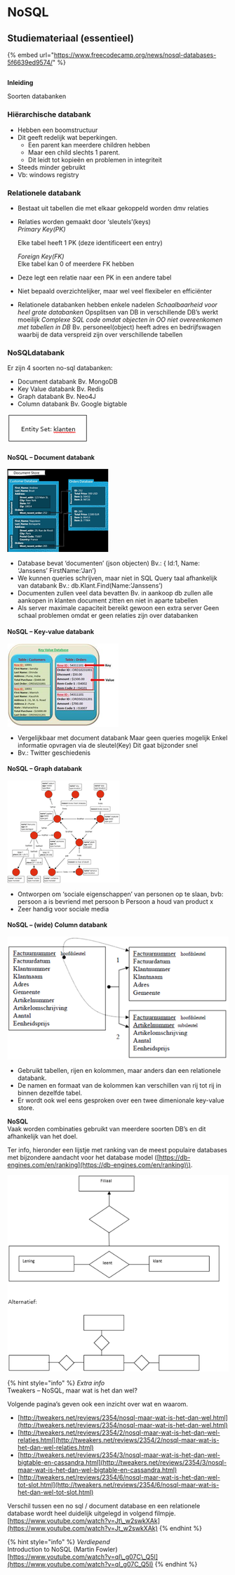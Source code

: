 # NoSQL

## Studiemateriaal \(essentieel\)

{% embed url="https://www.freecodecamp.org/news/nosql-databases-5f6639ed9574/" %}

## 
**Inleiding**

Soorten databanken

### **Hiërarchische databank**

* Hebben een boomstructuur
* Dit geeft redelijk wat beperkingen.
  * Een parent kan meerdere children hebben
  * Maar een child slechts 1 parent.
  * Dit leidt tot kopieën en problemen in integriteit
* Steeds minder gebruikt
* Vb: windows registry

### **Relationele databank**

* Bestaat uit tabellen die met elkaar gekoppeld worden dmv relaties
* Relaties worden gemaakt door ‘sleutels’\(keys\)  
  _Primary Key\(PK\)_

  Elke tabel heeft 1 PK \(deze identificeert een entry\)

  _Foreign Key\(FK\)_  
  Elke tabel kan 0 of meerdere FK hebben

* Deze legt een relatie naar een PK in een andere tabel
* Niet bepaald overzichtelijker, maar wel veel flexibeler en efficiënter
* Relationele databanken hebben enkele nadelen _Schaalbaarheid voor heel grote databanken_ Opsplitsen van DB in verschillende DB’s werkt moeilijk _Complexe SQL code omdat objecten in OO niet overeenkomen met tabellen in DB_ Bv. personeel\(object\) heeft adres en bedrijfswagen waarbij de data verspreid zijn over verschillende tabellen

### **NoSQLdatabank** 

Er zijn 4 soorten no-sql databanken:

* Document databank  Bv. MongoDB
* Key Value databank  Bv. Redis
* Graph databank  Bv. Neo4J
* Column databank  Bv. Google bigtable 

![](../.gitbook/assets/image%20%2835%29.png)



#### **NoSQL – Document databank**

![](../.gitbook/assets/image%20%281%29.png)

* Database bevat ‘documenten’ \(json objecten\) Bv.: { Id:1, Name: ‘Janssens’ FirstName:’Jan’}
* We kunnen queries schrijven, maar niet in SQL Query taal afhankelijk van databank Bv.: db.Klant.Find\(Name:’Janssens’\)
* Documenten zullen veel data bevatten Bv. in aankoop db zullen alle aankopen in klanten document zitten en niet in aparte tabellen
* Als server maximale capaciteit bereikt gewoon een extra server Geen schaal problemen omdat er geen relaties zijn over databanken

#### NoSQL – Key-value databank

![](../.gitbook/assets/image%20%2816%29.png)

* Vergelijkbaar met document databank Maar geen queries mogelijk Enkel informatie opvragen via de sleutel\(Key\) Dit gaat bijzonder snel
* Bv.: Twitter geschiedenis

#### NoSQL – Graph databank

![](../.gitbook/assets/image%20%283%29.png)

* Ontworpen om ‘sociale eigenschappen’ van personen op te slaan, bvb: persoon a is bevriend met persoon b Persoon a houd van product x
* Zeer handig voor sociale media

#### NoSQL – \(wide\) Column databank

![](../.gitbook/assets/image%20%2866%29.png)

* Gebruikt tabellen, rijen en kolommen, maar anders dan een relationele databank.
* De namen en formaat van de kolommen kan verschillen van rij tot rij in binnen dezelfde tabel.
* Er wordt ook wel eens gesproken over een twee dimenionale key-value store.

**NoSQL**   
Vaak worden combinaties gebruikt van meerdere soorten DB’s en dit afhankelijk van het doel.

Ter info, hieronder een lijstje met ranking van de meest populaire databases met bijzondere aandacht voor het database model \([https://db-engines.com/en/ranking](https://db-engines.com/en/ranking)\).

![](../.gitbook/assets/image%20%2829%29.png)

{% hint style="info" %}
_Extra info_  
Tweakers – NoSQL, maar wat is het dan wel?

Volgende pagina’s geven ook een inzicht over wat en waarom.

* [http://tweakers.net/reviews/2354/nosql-maar-wat-is-het-dan-wel.html](http://tweakers.net/reviews/2354/nosql-maar-wat-is-het-dan-wel.html)
* [http://tweakers.net/reviews/2354/2/nosql-maar-wat-is-het-dan-wel-relaties.html](http://tweakers.net/reviews/2354/2/nosql-maar-wat-is-het-dan-wel-relaties.html)
* [http://tweakers.net/reviews/2354/3/nosql-maar-wat-is-het-dan-wel-bigtable-en-cassandra.html](http://tweakers.net/reviews/2354/3/nosql-maar-wat-is-het-dan-wel-bigtable-en-cassandra.html)
* [http://tweakers.net/reviews/2354/6/nosql-maar-wat-is-het-dan-wel-tot-slot.html](http://tweakers.net/reviews/2354/6/nosql-maar-wat-is-het-dan-wel-tot-slot.html)

Verschil tussen een no sql / document database en een relationele database wordt heel duidelijk uitgelegd in volgend filmpje.  
[https://www.youtube.com/watch?v=Jt\_w2swkXAk](https://www.youtube.com/watch?v=Jt_w2swkXAk)
{% endhint %}

{% hint style="info" %}
_Verdiepend_  
Introduction to NoSQL \(Martin Fowler\)  
[https://www.youtube.com/watch?v=qI\_g07C\_Q5I](https://www.youtube.com/watch?v=qI_g07C_Q5I)
{% endhint %}

